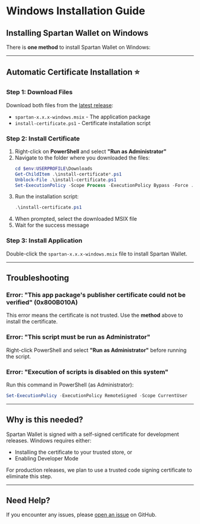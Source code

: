# Windows Installation Guide

## Installing Spartan Wallet on Windows

There is **one method** to install Spartan Wallet on Windows:

---

## Automatic Certificate Installation ⭐

### Step 1: Download Files
Download both files from the [latest release](https://github.com/tos-network/spartan/releases/latest):
- `spartan-x.x.x-windows.msix` - The application package
- `install-certificate.ps1` - Certificate installation script

### Step 2: Install Certificate
1. Right-click on **PowerShell** and select **"Run as Administrator"**
2. Navigate to the folder where you downloaded the files:
   ```powershell
   cd $env:USERPROFILE\Downloads
   Get-ChildItem .\install-certificate*.ps1
   Unblock-File .\install-certificate.ps1
   Set-ExecutionPolicy -Scope Process -ExecutionPolicy Bypass -Force .\install-certificate.ps1
   ```
3. Run the installation script:
   ```powershell
   .\install-certificate.ps1
   ```
4. When prompted, select the downloaded MSIX file
5. Wait for the success message

### Step 3: Install Application
Double-click the `spartan-x.x.x-windows.msix` file to install Spartan Wallet.

---

## Troubleshooting

### Error: "This app package's publisher certificate could not be verified" (0x800B010A)

This error means the certificate is not trusted. Use the **method** above to install the certificate.

### Error: "This script must be run as Administrator"

Right-click PowerShell and select **"Run as Administrator"** before running the script.

### Error: "Execution of scripts is disabled on this system"

Run this command in PowerShell (as Administrator):
```powershell
Set-ExecutionPolicy -ExecutionPolicy RemoteSigned -Scope CurrentUser
```
---

## Why is this needed?

Spartan Wallet is signed with a self-signed certificate for development releases. Windows requires either:
- Installing the certificate to your trusted store, or
- Enabling Developer Mode

For production releases, we plan to use a trusted code signing certificate to eliminate this step.

---

## Need Help?

If you encounter any issues, please [open an issue](https://github.com/tos-network/spartan/issues) on GitHub.
